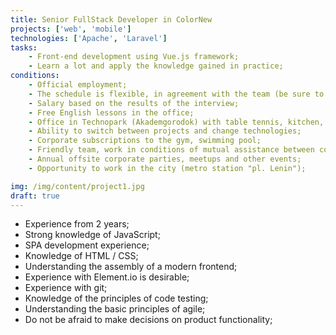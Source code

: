 ```yaml
---
title: Senior FullStack Developer in ColorNew
projects: ['web', 'mobile']
technologies: ['Apache', 'Laravel']
tasks:
    - Front-end development using Vue.js framework;
    - Learn a lot and apply the knowledge gained in practice;
conditions:
    - Official employment;
    - The schedule is flexible, in agreement with the team (be sure to be in the office from 12.00 to 18.00);
    - Salary based on the results of the interview;
    - Free English lessons in the office;
    - Office in Technopark (Akademgorodok) with table tennis, kitchen, parking space;
    - Ability to switch between projects and change technologies;
    - Corporate subscriptions to the gym, swimming pool;
    - Friendly team, work in conditions of mutual assistance between colleagues;
    - Annual offsite corporate parties, meetups and other events;
    - Opportunity to work in the city (metro station "pl. Lenin");

img: /img/content/project1.jpg
draft: true
---
```

- Experience from 2 years;
- Strong knowledge of JavaScript;
- SPA development experience;
- Knowledge of HTML / CSS;
- Understanding the assembly of a modern frontend;
- Experience with Element.io is desirable;
- Experience with git;
- Knowledge of the principles of code testing;
- Understanding the basic principles of agile;
- Do not be afraid to make decisions on product functionality;
